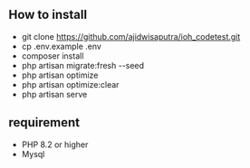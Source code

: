 ## How to install

- git clone https://github.com/ajidwisaputra/ioh_codetest.git
- cp .env.example .env
- composer install
- php artisan migrate:fresh --seed
- php artisan optimize
- php artisan optimize:clear
- php artisan serve

## requirement

- PHP 8.2 or higher
- Mysql
